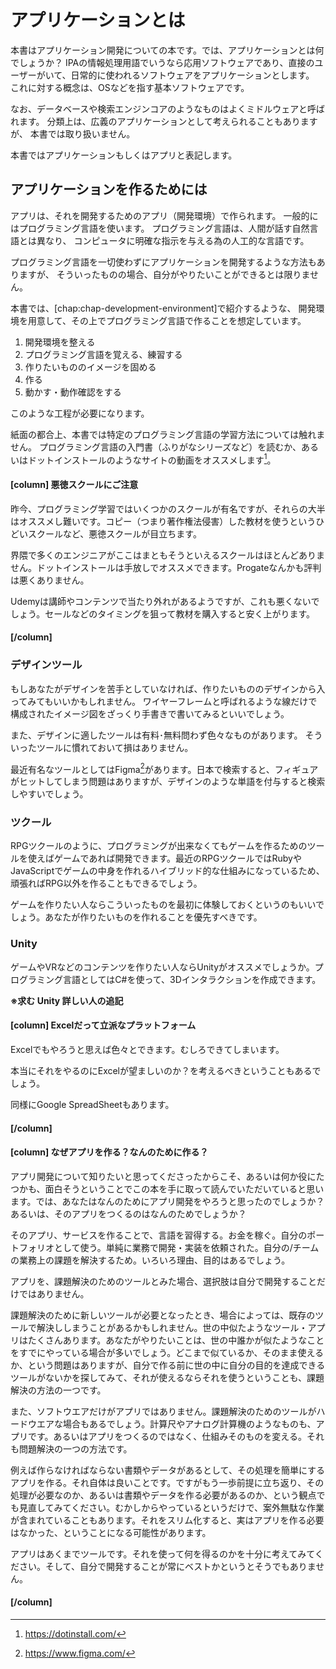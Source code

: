 # アプリケーションとは

本書はアプリケーション開発についての本です。では、アプリケーションとは何でしょうか？
IPAの情報処理用語でいうなら応用ソフトウェアであり、直接のユーザーがいて、日常的に使われるソフトウェアをアプリケーションとします。
これに対する概念は、OSなどを指す基本ソフトウェアです。

なお、データベースや検索エンジンコアのようなものはよくミドルウェアと呼ばれます。
分類上は、広義のアプリケーションとして考えられることもありますが、
本書では取り扱いません。

本書ではアプリケーションもしくはアプリと表記します。

## アプリケーションを作るためには

アプリは、それを開発するためのアプリ（開発環境）で作られます。
一般的にはプログラミング言語を使います。
プログラミング言語は、人間が話す自然言語とは異なり、
コンピュータに明確な指示を与える為の人工的な言語です。

プログラミング言語を一切使わずにアプリケーションを開発するような方法もありますが、
そういったものの場合、自分がやりたいことができるとは限りません。

本書では、[chap:chap-development-environment]で紹介するような、
開発環境を用意して、その上でプログラミング言語で作ることを想定しています。

1. 開発環境を整える
2. プログラミング言語を覚える、練習する
3. 作りたいもののイメージを固める
4. 作る
5. 動かす・動作確認をする

このような工程が必要になります。

紙面の都合上、本書では特定のプログラミング言語の学習方法については触れません。
プログラミング言語の入門書（ふりがなシリーズなど）を読むか、あるいはドットインストールのようなサイトの動画をオススメします[^dot-install]。

[^dot-install]: https://dotinstall.com/

#### [column] 悪徳スクールにご注意

昨今、プログラミング学習ではいくつかのスクールが有名ですが、それらの大半はオススメし難いです。コピー（つまり著作権法侵害）した教材を使うというひどいスクールなど、悪徳スクールが目立ちます。

界隈で多くのエンジニアがここはまともそうといえるスクールはほとんどありません。ドットインストールは手放しでオススメできます。Progateなんかも評判は悪くありません。

Udemyは講師やコンテンツで当たり外れがあるようですが、これも悪くないでしょう。セールなどのタイミングを狙って教材を購入すると安く上がります。

#### [/column]

### デザインツール

もしあなたがデザインを苦手としていなければ、作りたいもののデザインから入ってみてもいいかもしれません。
ワイヤーフレームと呼ばれるような線だけで構成されたイメージ図をざっくり手書きで書いてみるといいでしょう。

また、デザインに適したツールは有料･無料問わず色々なものがあります。
そういったツールに慣れておいて損はありません。

最近有名なツールとしてはFigma[^figma-url]があります。日本で検索すると、フィギュアがヒットしてしまう問題はありますが、デザインのような単語を付与すると検索しやすいでしょう。

[^figma-url]: https://www.figma.com/

### ツクール

RPGツクールのように、プログラミングが出来なくてもゲームを作るためのツールを使えばゲームであれば開発できます。最近のRPGツクールではRubyやJavaScriptでゲームの中身を作れるハイブリッド的な仕組みになっているため、頑張ればRPG以外を作ることもできるでしょう。

ゲームを作りたい人ならこういったものを最初に体験しておくというのもいいでしょう。あなたが作りたいものを作れることを優先すべきです。

### Unity

ゲームやVRなどのコンテンツを作りたい人ならUnityがオススメでしょうか。プログラミング言語としてはC#を使って、3Dインタラクションを作成できます。

**※求む Unity 詳しい人の追記**

#### [column] Excelだって立派なプラットフォーム

Excelでもやろうと思えば色々とできます。むしろできてしまいます。

本当にそれをやるのにExcelが望ましいのか？を考えるべきということもあるでしょう。

同様にGoogle SpreadSheetもあります。

#### [/column]

#### [column] なぜアプリを作る？なんのために作る？

アプリ開発について知りたいと思ってくださったからこそ、あるいは何か役にたつかも、面白そうということでこの本を手に取って読んでいただいていると思います。では、あなたはなんのためにアプリ開発をやろうと思ったのでしょうか？あるいは、そのアプリをつくるのはなんのためでしょうか？

そのアプリ、サービスを作ることで、言語を習得する。お金を稼ぐ。自分のポートフォリオとして使う。単純に業務で開発・実装を依頼された。自分の/チームの業務上の課題を解決するため。いろいろ理由、目的はあるでしょう。

アプリを、課題解決のためのツールとみた場合、選択肢は自分で開発することだけではありません。

課題解決のために新しいツールが必要となったとき、場合によっては、既存のツールで解決ししまうことがあるかもしれません。世の中似たようなツール・アプリはたくさんあります。あなたがやりたいことは、世の中誰かが似たようなことをすでにやっている場合が多いでしょう。どこまで似ているか、そのまま使えるか、という問題はありますが、自分で作る前に世の中に自分の目的を達成できるツールがないかを探してみて、それが使えるならそれを使うということも、課題解決の方法の一つです。

また、ソフトウエアだけがアプリではありません。課題解決のためのツールがハードウエアな場合もあるでしょう。計算尺やアナログ計算機のようなものも、アプリです。あるいはアプリをつくるのではなく、仕組みそのものを変える。それも問題解決の一つの方法です。

例えば作らなければならない書類やデータがあるとして、その処理を簡単にするアプリを作る。それ自体は良いことです。ですがもう一歩前提に立ち返り、その処理が必要なのか、あるいは書類やデータを作る必要があるのか、という観点でも見直してみてください。むかしからやっているというだけで、案外無駄な作業が含まれていることもあります。それをスリム化すると、実はアプリを作る必要はなかった、ということになる可能性があります。

アプリはあくまでツールです。それを使って何を得るのかを十分に考えてみてください。そして、自分で開発することが常にベストかというとそうでもありません。


#### [/column]

